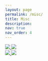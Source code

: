 ```yaml
---
layout: page
permalink: /misc/
title: Misc
description: 
nav: true
nav_order: 4
---
```


<!--In my leisure time, I find joy in painting. I invite you to explore my recent watercolor creations!-->


<div class="spotlight-group">
    <a class="spotlight" href="../assets/img/watercolor_1.png">
        <img src="../assets/img/watercolor_1.png" />
    </a>
    <a class="spotlight" href="../assets/img/watercolor_2.png">
        <img src="../assets/img/watercolor_2.png" />
    </a>
</div>
<div class="spotlight-group">
    <a class="spotlight" href="../assets/img/watercolor_3.png">
        <img src="../assets/img/watercolor_3.png" />
    </a>
    <a class="spotlight" href="../assets/img/watercolor_4.png">
        <img src="../assets/img/watercolor_4.png" />
    </a>
</div>
